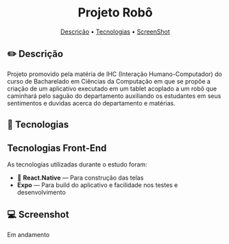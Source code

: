 <h1 align="center">
   Projeto Robô
</h1>

<p align="center">
 <a href="#pencil2-descrição">Descrição</a> •
 <a href="#rocket-tecnologias">Tecnologias</a> •
 <a href="#computer-screenshot">ScreenShot</a>
</p>

## :pencil2: Descrição

  Projeto promovido pela matéria de IHC (Interação Humano-Computador) do curso de Bacharelado em Ciências da Computação
  em que se propôe a criação de um aplicativo executado em um tablet acoplado a um robô que caminhará pelo saguão do departamento
  auxiliando os estudantes em seus sentimentos e duvidas acerca do departamento e matérias.

## :rocket: Tecnologias
## Tecnologias Front-End

As tecnologias utilizadas durante o estudo foram:

- 💠 **React.Native** — Para construção das telas
-  **Expo** — Para build do aplicativo e facilidade nos testes e desenvolvimento



## :computer: Screenshot

Em andamento



